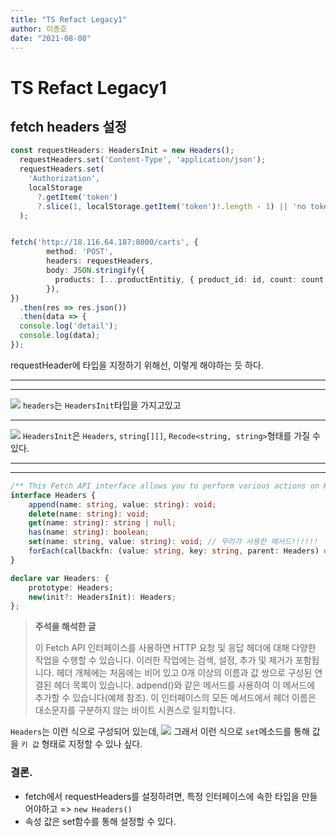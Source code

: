 ```yaml
---
title: "TS Refact Legacy1"
author: 이종호
date: "2021-08-08"
---
```


# TS Refact Legacy1

## fetch headers 설정
```ts
const requestHeaders: HeadersInit = new Headers();
  requestHeaders.set('Content-Type', 'application/json');
  requestHeaders.set(
    'Authorization',
    localStorage
      ?.getItem('token')
      ?.slice(1, localStorage.getItem('token')!.length - 1) || 'no token'
  );


fetch('http://18.116.64.187:8000/carts', {
        method: 'POST',
        headers: requestHeaders,
        body: JSON.stringify({
          products: [...productEntitiy, { product_id: id, count: count }],
        }),
})
  .then(res => res.json())
  .then(data => {
  console.log('detail');
  console.log(data);
});

```
requestHeader에 타입을 지정하기 위해선, 이렇게 해야하는 듯 하다.

----
----

![](https://images.velog.io/images/16616516/post/63988d19-c838-43aa-b476-8df5ae14851e/image.png)
`headers`는 `HeadersInit`타입을 가지고있고

----

![](https://images.velog.io/images/16616516/post/30d0687d-801b-4c67-94d0-d8544ce95200/image.png)
`HeadersInit`은 `Headers`, `string[][]`, `Recode<string, string>`형태를 가질 수 있다.

----
----

```ts
/** This Fetch API interface allows you to perform various actions on HTTP request and response headers. These actions include retrieving, setting, adding to, and removing. A Headers object has an associated header list, which is initially empty and consists of zero or more name and value pairs.  You can add to this using methods like append() (see Examples.) In all methods of this interface, header names are matched by case-insensitive byte sequence. */
interface Headers {
    append(name: string, value: string): void;
    delete(name: string): void;
    get(name: string): string | null;
    has(name: string): boolean;
    set(name: string, value: string): void; // 우리가 사용한 메서드!!!!!!
    forEach(callbackfn: (value: string, key: string, parent: Headers) => void, thisArg?: any): void;
}

declare var Headers: {
    prototype: Headers;
    new(init?: HeadersInit): Headers;
};
```
> **주석을 해석한 글**
> 
> 이 Fetch API 인터페이스를 사용하면 HTTP 요청 및 응답 헤더에 대해 다양한 작업을 수행할 수 있습니다. 이러한 작업에는 검색, 설정, 추가 및 제거가 포함됩니다. 헤더 개체에는 처음에는 비어 있고 0개 이상의 이름과 값 쌍으로 구성된 연결된 헤더 목록이 있습니다.  adpend()와 같은 메서드를 사용하여 이 메서드에 추가할 수 있습니다(예제 참조). 이 인터페이스의 모든 메서드에서 헤더 이름은 대소문자를 구분하지 않는 바이트 시퀀스로 일치합니다.

`Headers`는 이런 식으로 구성되어 있는데,
![](https://images.velog.io/images/16616516/post/03a3a0a2-3544-4395-81f5-885541528aad/image.png)
그래서 이런 식으로 `set`메소드를 통해 값을 `키 값` 형태로 지정할 수 있나 싶다.

### 결론.
- fetch에서 requestHeaders를 설정하려면, 특정 인터페이스에 속한 타입을 만들어야하고 => `new Headers()`
- 속성 값은 set함수를 통해 설정할 수 있다.

